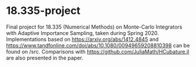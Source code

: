 # 18.335-project
Final project for 18.335 (Numerical Methods) on Monte-Carlo Integrators with Adaptive Importance Sampling, taken during Spring 2020. Implementations based on https://arxiv.org/abs/1412.4845 and https://www.tandfonline.com/doi/abs/10.1080/00949659208810398 can be found on /src. Comparisons with https://github.com/JuliaMath/HCubature.jl are also presented in the paper.
